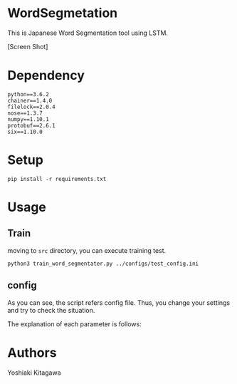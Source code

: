 # WordSegmetation
This is Japanese Word Segmentation tool using LSTM.

[Screen Shot]

# Dependency
```
python==3.6.2
chainer==1.4.0
filelock==2.0.4
nose==1.3.7
numpy==1.10.1
protobuf==2.6.1
six==1.10.0
```
# Setup
```
pip install -r requirements.txt
```
# Usage
## Train
moving to `src` directory, you can execute training test.

```
python3 train_word_segmentater.py ../configs/test_config.ini
```

## config
As you can see, the script refers config file.
Thus, you change your settings and try to check the situation.


The explanation of each parameter is follows:


# Authors
Yoshiaki Kitagawa
